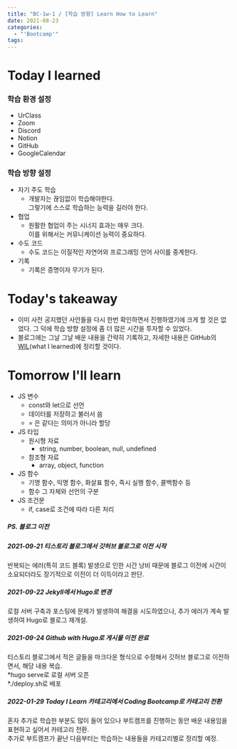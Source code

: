 ```yaml
---
title: "BC-1w-1 / [학습 방향] Learn How to Learn"
date: 2021-08-23
categories:
  - "'Bootcamp'"
tags:
---
```


# Today I learned

### 학습 환경 설정

- UrClass
- Zoom
- Discord
- Notion
- GitHub
- GoogleCalendar

### 학습 방향 설정

- 자기 주도 학습
  - 개발자는 끊임없이 학습해야한다.  
    그렇기에 스스로 학습하는 능력을 길러야 한다.
- 협업
  - 원활한 협업이 주는 시너지 효과는 매우 크다.  
    이를 위해서는 커뮤니케이션 능력이 중요하다.
- 수도 코드
  - 수도 코드는 이질적인 자연어와 프로그래밍 언어 사이를 중계한다.
- 기록
  - 기록은 증명이자 무기가 된다.

# Today's takeaway

- 이미 사전 공지했던 사안들을 다시 한번 확인하면서 진행하였기에 크게 할 것은 없었다. 그 덕에 학습 방향 설정에 좀 더 많은 시간을 투자할 수 있었다.
- 블로그에는 그날 그날 배운 내용을 간략히 기록하고, 자세한 내용은 GitHub의 [WIL](https://github.com/YuchanJeong/WIL)(what I learned)에 정리할 것이다.

# Tomorrow I'll learn

- JS 변수
  - const와 let으로 선언
  - 데이터를 저장하고 불러서 씀
  - = 은 같다는 의미가 아니라 할당
- JS 타입
  - 원시형 자료
    - string, number, boolean, null, undefined
  - 참조형 자료
    - array, object, function
- JS 함수
  - 기명 함수, 익명 함수, 화살표 함수, 즉시 실행 함수, 콜백함수 등
  - 함수 그 자체와 선언의 구분
- JS 조건문
  - if, case로 조건에 따라 다른 처리

##### PS. 블로그 이전

##### 2021-09-21 티스토리 블로그에서 갓허브 블로그로 이전 시작

반복되는 에러(특히 코드 블록) 발생으로 인한 시간 낭비 때문에 블로그 이전에 시간이 소요되더라도 장기적으로 이전이 더 이득이라고 판단.

##### 2021-09-22 Jekyll에서 Hugo로 변경

로컬 서버 구축과 포스팅에 문제가 발생하여 해결을 시도하였으나, 추가 에러가 계속 발생하여 Hugo로 블로그 재개설.

##### 2021-09-24 Github with Hugo로 게시물 이전 완료

티스토리 블로그에서 적은 글들을 마크다운 형식으로 수정해서 깃허브 블로그로 이전하면서, 해당 내용 복습.  
\*hugo serve로 로컬 서버 오픈  
\*./deploy.sh로 배포

##### 2022-01-29 Today I Learn 카테고리에서 Coding Bootcamp로 카테고리 전환

혼자 추가로 학습한 부분도 많이 들어 있으나 부트캠프를 진행하는 동안 배운 내용임을 표현하고 싶어서 카테고리 전환.  
추가로 부트캠프가 끝난 다음부터는 학습하는 내용들을 카테고리별로 정리할 예정.
